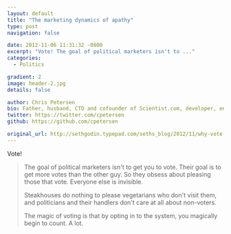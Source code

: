 ```yaml
---
layout: default
title: "The marketing dynamics of apathy"
type: post
navigation: false

date: 2012-11-06 11:31:32 -0800
excerpt: "Vote! The goal of political marketers isn't to ..."
categories:
  - Politics

gradient: 2
image: header-2.jpg
details: false

author: Chris Petersen
bio: Father, husband, CTO and cofounder of Scientist.com, developer, entrepreneur and technologist.
twitter: https://twitter.com/cpetersen
github: https://github.com/cpetersen

original_url: http://sethgodin.typepad.com/seths_blog/2012/11/why-vote-the-marketing-dynamics-of-apathy.html
---
```



Vote!

 > 
 > 
 > The goal of political marketers isn't to get you to vote. Their goal is to get more votes than the other guy. So they obsess about pleasing those that vote. Everyone else is invisible.
 > 
 > Steakhouses do nothing to please vegetarians who don't visit them, and politicians and their handlers don't care at all about non-voters.
 > 
 > The magic of voting is that by opting in to the system, you magically begin to count. A lot.
 > 
 > 

